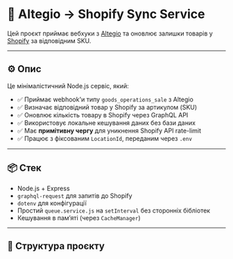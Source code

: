 # 🛒 Altegio → Shopify Sync Service

Цей проєкт приймає вебхуки з [Altegio](https://altegio.com/) та оновлює залишки товарів у [Shopify](https://shopify.com) за відповідним SKU.

---

## ⚙️ Опис

Це мінімалістичний Node.js сервіс, який:

- ✅ Приймає webhook'и типу `goods_operations_sale` з Altegio
- ✅ Визначає відповідний товар у Shopify за артикулом (SKU)
- ✅ Оновлює кількість товару в Shopify через GraphQL API
- ✅ Використовує локальне кешування даних без бази даних
- ✅ Має **примітивну чергу** для уникнення Shopify API rate-limit
- ✅ Працює з фіксованим `LocationId`, переданим через `.env`

---

## 📦 Стек

- Node.js + Express
- `graphql-request` для запитів до Shopify
- `dotenv` для конфігурації
- Простий `queue.service.js` на `setInterval` без сторонніх бібліотек
- Кешування в памʼяті (через `CacheManager`)

---

## 📁 Структура проєкту

